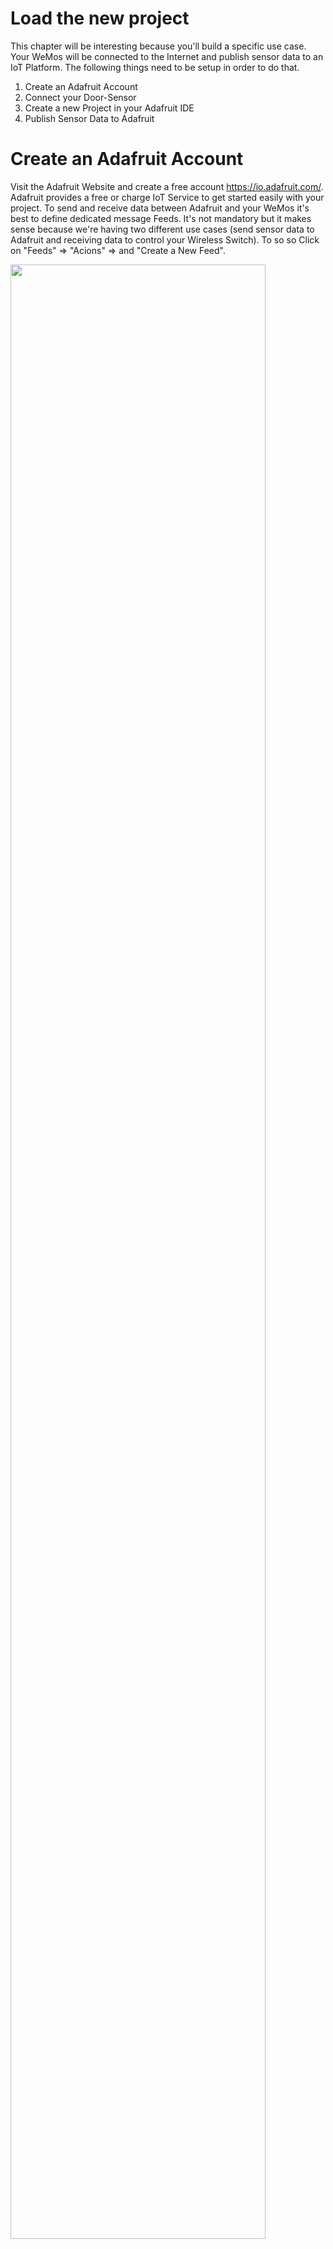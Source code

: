 # Load the new project
This chapter will be interesting because you'll build a specific use case. Your WeMos will be connected to the Internet and publish sensor data to an IoT Platform. The following things need to be setup in order to do that.

1. Create an Adafruit Account
2. Connect your Door-Sensor
3. Create a new Project in your Adafruit IDE
4. Publish Sensor Data to Adafruit

# Create an Adafruit Account
Visit the Adafruit Website and create a free account https://io.adafruit.com/. Adafruit provides a free or charge IoT Service to get started easily with your project. To send and receive data between Adafruit and your WeMos it's best to define dedicated message Feeds. It's not mandatory but it makes sense because we're having two different use cases (send sensor data to Adafruit and receiving data to control your Wireless Switch). To so so Click on "Feeds" => "Acions" => and "Create a New Feed".

<img src="https://github.com/cvolkmer/iot-hackathon/blob/master/images/4_1_adafruit_create_sensor_feed.png" width="90%">

<img src="https://github.com/cvolkmer/iot-hackathon/blob/master/images/4_2_adafruit_create_sensor_feed.png" width="70%">

Adafruit uses the MQTT Protocol and provides an MQTT broker to exchange data. A Feed is an individual channel where devices can subscribe (receive) and publish (send) data. If you want to know more about MQTT you can read a brief introduction here (https://www.hivemq.com/blog/how-to-get-started-with-mqtt).

# Connect Door-Sensor
Connect your sensor to the following Pins on your WeMos Board (you can use other digital pins but you've to modify your Adruino Sketch accordingly) 

Fritzing Screenshot of Sensor Wiring!!

# Create a new Project in your Adaruit IDE
Create an empty Sketch in your Arduino IDE and copy / paste the follwing Code
Either provide Code here or provide Github Link!

# Publish Sensor Data to Adafruit
Modify Code with WLAN, API Key, Feed, Serial Troubleshooting Sensor Data, Verify Data arrives at Adafruit